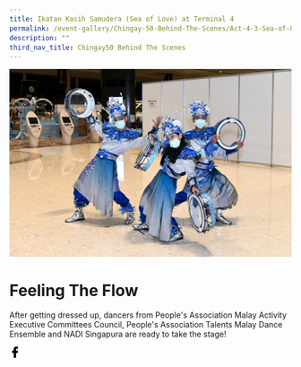 ```yaml
---
title: Ikatan Kasih Samudera (Sea of Love) at Terminal 4
permalink: /event-gallery/Chingay-50-Behind-The-Scenes/Act-4-3-Sea-of-Love-at-Terminal-4
description: ""
third_nav_title: Chingay50 Behind The Scenes
---
```

![Feeling The Flow](/images/Event%20Gallery/Behind%20The%20Scenes/Act%204%203%20Malay%20Wedding-01.jpg)

# **Feeling The Flow**

After getting dressed up, dancers from People's Association Malay Activity Executive Committees Council, People's Association Talents Malay Dance Ensemble and NADI Singapura are ready to take the stage!

<a href="http://www.facebook.com/sharer.php?u=http://www.chingay.gov.sg/image/event-gallery/feeling-the-flow" style="float:left;">
	<img src="/images/facebook.png" style="width:auto;height:20px;">
</a>